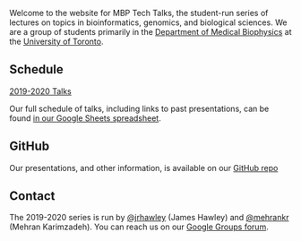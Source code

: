 ---
---

Welcome to the website for MBP Tech Talks, the student-run series of lectures on topics in bioinformatics, genomics, and biological sciences.
We are a group of students primarily in the [Department of Medical Biophysics](https://medbio.utoronto.ca/) at the [University of Toronto](https://www.utoronto.ca/).

## Schedule

[2019-2020 Talks](/2019-2020/)

Our full schedule of talks, including links to past presentations, can be found [in our Google Sheets spreadsheet](https://bit.ly/MBP-tech-talks).

## GitHub

Our presentations, and other information, is available on our [GitHub repo](https://github.com/MBP-Tech-Talks/MBP-Tech-Talks.github.io/)

## Contact

The 2019-2020 series is run by [@jrhawley](https://github.com/jrhawley) (James Hawley) and [@mehrankr](https://github.com/mehrankr) (Mehran Karimzadeh).
You can reach us on our [Google Groups forum](https://groups.google.com/forum/#!forum/mbp-bioinformatics-tech-talks).
